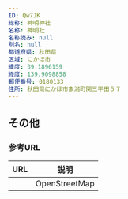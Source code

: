 ```yaml
---
ID: Qw7JK
総称: 神明神社
名称: 神明社
名称読み: null
別名: null
都道府県: 秋田県
区域: にかほ市
緯度: 39.1896159
経度: 139.9098858
郵便番号: 0180133
住所: 秋田県にかほ市象潟町関三平田５７
---
```


## その他

### 参考URL

| URL | 説明          |
| --- | ------------- |
|     | OpenStreetMap |
